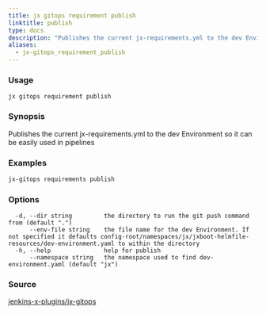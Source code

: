```yaml
---
title: jx gitops requirement publish
linktitle: publish
type: docs
description: "Publishes the current jx-requirements.yml to the dev Environment so it can be easily used in pipelines"
aliases:
  - jx-gitops_requirement_publish
---
```


### Usage

```
jx gitops requirement publish
```

### Synopsis

Publishes the current jx-requirements.yml to the dev Environment so it can be easily used in pipelines

### Examples

  ```bash
  jx-gitops requirements publish

  ```

### Options

```
  -d, --dir string         the directory to run the git push command from (default ".")
      --env-file string    the file name for the dev Environment. If not specified it defaults config-root/namespaces/jx/jxboot-helmfile-resources/dev-environment.yaml to within the directory
  -h, --help               help for publish
      --namespace string   the namespace used to find dev-environment.yaml (default "jx")
```

### Source

[jenkins-x-plugins/jx-gitops](https://github.com/jenkins-x-plugins/jx-gitops)
